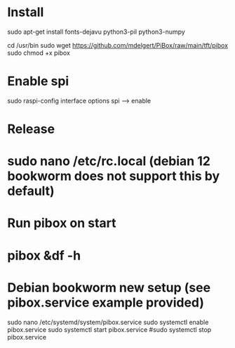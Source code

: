 # Install
sudo apt-get install fonts-dejavu python3-pil python3-numpy

cd /usr/bin 
sudo wget https://github.com/mdelgert/PiBox/raw/main/tft/pibox
sudo chmod +x pibox

# Enable spi
sudo raspi-config
interface options
spi --> enable

# Release
# sudo nano /etc/rc.local (debian 12 bookworm does not support this by default)
# Run pibox on start
# pibox &df -h

# Debian bookworm new setup (see pibox.service example provided)
sudo nano /etc/systemd/system/pibox.service 
sudo systemctl enable pibox.service
sudo systemctl start pibox.service
#sudo systemctl stop pibox.service

